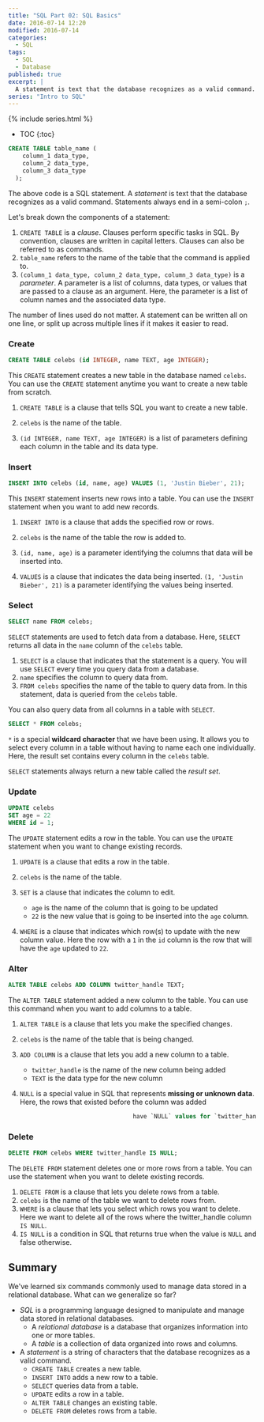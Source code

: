 ```yaml
---
title: "SQL Part 02: SQL Basics"
date: 2016-07-14 12:20
modified: 2016-07-14
categories:
  - SQL
tags:
  - SQL
  - Database
published: true
excerpt: |
  A statement is text that the database recognizes as a valid command.
series: "Intro to SQL"	
---
```

{% include series.html %}

* TOC
{:toc}

```sql
CREATE TABLE table_name (
    column_1 data_type, 
    column_2 data_type, 
    column_3 data_type
  );
```

The above code is a SQL statement. A *statement* is text that the database recognizes as a valid command. Statements always end in a semi-colon `;`.

Let's break down the components of a statement:

1. `CREATE TABLE` is a *clause*. Clauses perform specific tasks in SQL. By convention, clauses are written in capital letters. Clauses can also be referred to as commands.
2. `table_name` refers to the name of the table that the command is applied to. 
3. `(column_1 data_type, column_2 data_type, column_3 data_type)` is a *parameter*. A parameter is a list of columns, data types, or values that are passed to a clause as an argument. Here, the parameter is a list of column names and the associated data type.

The number of lines used do not matter. A statement can be written all on one line, or split up across multiple lines if it makes it easier to read. 

### Create

```sql
CREATE TABLE celebs (id INTEGER, name TEXT, age INTEGER);
```

This `CREATE` statement creates a new table in the database named `celebs`. You can use the `CREATE` statement anytime you want to create a new table from scratch.


1. `CREATE TABLE` is a clause that tells SQL you want to create a new table. 

2. `celebs` is the name of the table. 

3. `(id INTEGER, name TEXT, age INTEGER)` is a list of parameters defining each column in the table and its data type. 


### Insert

```sql
INSERT INTO celebs (id, name, age) VALUES (1, 'Justin Bieber', 21);
```

This `INSERT` statement inserts new rows into a table. You can use the `INSERT` statement when you want to add new records.

1. `INSERT INTO` is a clause that adds the specified row or rows. 

2. `celebs` is the name of the table the row is added to. 

3. `(id, name, age)` is a parameter identifying the columns that data will be inserted into. 

4. `VALUES` is a clause that indicates the data being inserted. 
   `(1, 'Justin Bieber', 21)` is a parameter identifying the values being inserted.


### Select

```sql
SELECT name FROM celebs;
```

`SELECT` statements are used to fetch data from a database. Here, `SELECT` returns all data in the `name` column of the `celebs` table.

1. `SELECT` is a clause that indicates that the statement is a query. You will use `SELECT` every time you query data from a database. 
2. `name` specifies the column to query data from. 
3. `FROM celebs` specifies the name of the table to query data from. In this statement, data is queried from the `celebs` table. 


You can also query data from all columns in a table with `SELECT`.

```sql
SELECT * FROM celebs;
```

`*` is a special **wildcard character** that we have been using. It allows you to select every column in a table without having to name each one individually. Here, the result set contains every column in the `celebs` table.

`SELECT` statements always return a new table called the *result set*.

### Update

```sql
UPDATE celebs
SET age = 22
WHERE id = 1;
```

The `UPDATE` statement edits a row in the table. You can use the `UPDATE` statement when you want to change existing records.

1. `UPDATE` is a clause that edits a row in the table. 
2. `celebs` is the name of the table. 
3. `SET` is a clause that indicates the column to edit. 

    - `age` is the name of the column that is going to be updated
    - `22` is the new value that is going to be inserted into the `age` column.
4. `WHERE` is a clause that indicates which row(s) to update with the new column value. Here the row with a `1` in the `id` column is the row that will have the `age` updated to `22`.


### Alter

```sql
ALTER TABLE celebs ADD COLUMN twitter_handle TEXT;
```

The `ALTER TABLE` statement added a new column to the table. You can use this command when you want to add columns to a table.

1.  `ALTER TABLE` is a clause that lets you make the specified changes. 
2.  `celebs` is the name of the table that is being changed. 
3.  `ADD COLUMN` is a clause that lets you add a new column to a table. 

    - `twitter_handle` is the name of the new column being added
    - `TEXT` is the data type for the new column
4.  `NULL` is a special value in SQL that represents **missing or unknown data**. Here, the rows that existed before the column was added

    ```sql
                                    have `NULL` values for `twitter_handle`.
    ```

### Delete

```sql
DELETE FROM celebs WHERE twitter_handle IS NULL;
```

The `DELETE FROM` statement deletes one or more rows from a table. You can use the statement when you want to delete existing records.

1. `DELETE FROM` is a clause that lets you delete rows from a table.
2. `celebs` is the name of the table we want to delete rows from.
3. `WHERE` is a clause that lets you select which rows you want to delete. Here we want to delete all of the rows where the twitter_handle column `IS NULL`.
4. `IS NULL` is a condition in SQL that returns true when the value is `NULL` and false otherwise. 

## Summary

We've learned six commands commonly used to manage data stored in a relational database. What can we generalize so far?

- *SQL* is a programming language designed to manipulate and manage data stored in relational databases.
  - A *relational database* is a database that organizes information into one or more tables.
  - A *table* is a collection of data organized into rows and columns.
- A *statement* is a string of characters that the database recognizes as a valid command.
  - `CREATE TABLE` creates a new table.
  - `INSERT INTO` adds a new row to a table.
  - `SELECT` queries data from a table. 
  - `UPDATE` edits a row in a table.
  - `ALTER TABLE` changes an existing table.
  - `DELETE FROM` deletes rows from a table.
